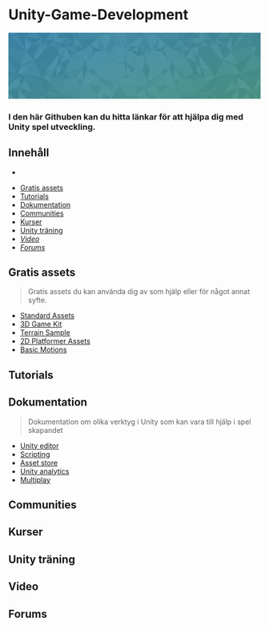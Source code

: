 Unity-Game-Development
======================

![Header](header.jpg)

### I den här Githuben kan du hitta länkar för att hjälpa dig med Unity spel utveckling.

## Innehåll
*
- [Gratis assets](#gratis-assets)
- [Tutorials](#tutorials)
- [Dokumentation](#dokumentation)
- [Communities](#communities)
- [Kurser](#kurser)
- [Unity träning](#unity-träning)
- *[Video](#video)*
- *[Forums](#forums)*

## Gratis assets

>Gratis assets du kan använda dig av som hjälp eller för något annat syfte.
- [Standard Assets](https://assetstore.unity.com/packages/essentials/asset-packs/standard-assets-for-unity-2018-4-32351)
- [3D Game Kit](https://assetstore.unity.com/packages/templates/tutorials/3d-game-kit-115747)
- [Terrain Sample](https://assetstore.unity.com/packages/3d/environments/landscapes/terrain-sample-asset-pack-145808)
- [2D Platformer Assets](https://assetstore.unity.com/packages/2d/environments/free-platform-game-assets-85838)
- [Basic Motions](https://assetstore.unity.com/packages/3d/animations/basic-motions-free-154271)

## Tutorials

## Dokumentation

>Dokumentation om olika verktyg i Unity som kan vara till hjälp i spel skapandet
 - [Unity editor](https://docs.unity3d.com/Manual/index.html)
 - [Scripting](https://docs.unity3d.com/ScriptReference/index.html)
 - [Asset store](https://docs.unity3d.com/Manual/AssetStore.html)
 - [Unity analytics](https://docs.unity.com/analytics/UnityAnalytics.html)
 - [Multiplay](https://docs.unity.com/multiplay/shared/welcome-to-multiplay.html)


## Communities

## Kurser

## Unity träning

## Video

## Forums
